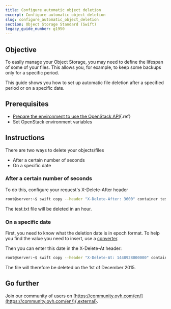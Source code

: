 ```yaml
---
title: Configure automatic object deletion
excerpt: Configure automatic object deletion
slug: configure_automatic_object_deletion
section: Object Storage Standard (Swift)
legacy_guide_number: g1950
---
```



## Objective
To easily manage your Object Storage, you may need to define the lifespan of some of your files. This allows you, for example, to keep some backups only for a specific period.

This guide shows you how to set up automatic file deletion after a specified period or on a specific date.


## Prerequisites

- [Prepare the environment to use the OpenStack API](https://docs.ovh.com/asia/en/public-cloud/prepare_the_environment_for_using_the_openstack_api/){.ref}
- Set OpenStack environment variables




## Instructions
There are two ways to delete your objects/files

- After a certain number of seconds
- On a specific date




### After a certain number of seconds
To do this, configure your request's X-Delete-After header


```bash
root@server:~$ swift copy --header "X-Delete-After: 3600" container test.txt
```


The test.txt file will be deleted in an hour.


### On a specific date
First, you need to know what the deletion date is in epoch format.
To help you find the value you need to insert, use a [converter](http://www.epochconverter.com/).

Then you can enter this date in the X-Delete-At header:


```bash
root@server:~$ swift copy --header "X-Delete-At: 1448928000000" container test.txt
```


The file will therefore be deleted on the 1st of December 2015.


## Go further

Join our community of users on [https://community.ovh.com/en/](https://community.ovh.com/en/){.external}.
